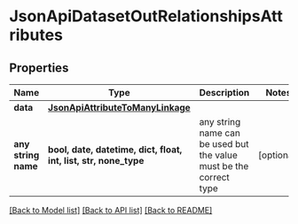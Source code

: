 # JsonApiDatasetOutRelationshipsAttributes


## Properties
Name | Type | Description | Notes
------------ | ------------- | ------------- | -------------
**data** | [**JsonApiAttributeToManyLinkage**](JsonApiAttributeToManyLinkage.md) |  | 
**any string name** | **bool, date, datetime, dict, float, int, list, str, none_type** | any string name can be used but the value must be the correct type | [optional]

[[Back to Model list]](../README.md#documentation-for-models) [[Back to API list]](../README.md#documentation-for-api-endpoints) [[Back to README]](../README.md)


